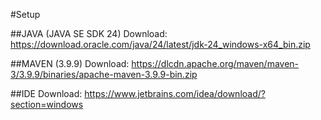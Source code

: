 #Setup

##JAVA (JAVA SE SDK 24)
    Download: https://download.oracle.com/java/24/latest/jdk-24_windows-x64_bin.zip

##MAVEN (3.9.9)
    Download: https://dlcdn.apache.org/maven/maven-3/3.9.9/binaries/apache-maven-3.9.9-bin.zip

##IDE
    Download: https://www.jetbrains.com/idea/download/?section=windows

